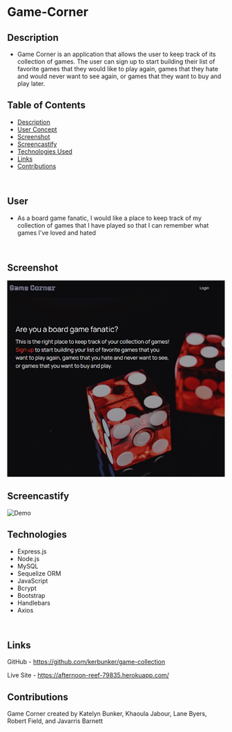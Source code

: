 # Game-Corner

## Description

- Game Corner is an application that allows the user to keep track of its collection of games. The user can sign up to start building their list of favorite games that they would like to play again, games that they hate and would never want to see again, or games that they want to buy and play later. <br />



## Table of Contents

  - [Description](#description)
  - [User Concept](#user)
  - [Screenshot](#screenshot)
  - [Screencastify](#screencastify)
  - [Technologies Used](#technologies)
  - [Links](#links)
  - [Contributions](#contributions)
  <br />
 

## User 

- As a board game fanatic, I would like a place to keep track of my collection of games that I have played so that I can remember what games I've loved and hated
<br />

## Screenshot 

![Homepage](Homepage.JPG)
<br />

## Screencastify

![Demo](https://github.com/kerbunker/game-collection/blob/develop/Game%20Corner%20demo.gif)
<br />

## Technologies 

- Express.js
- Node.js
- MySQL
- Sequelize ORM
- JavaScript
- Bcrypt
- Bootstrap
- Handlebars
- Axios
<br />

## Links

GitHub - https://github.com/kerbunker/game-collection

Live Site - https://afternoon-reef-79835.herokuapp.com/
<br />

## Contributions

Game Corner created by Katelyn Bunker, Khaoula Jabour, Lane Byers, Robert Field, and Javarris Barnett

